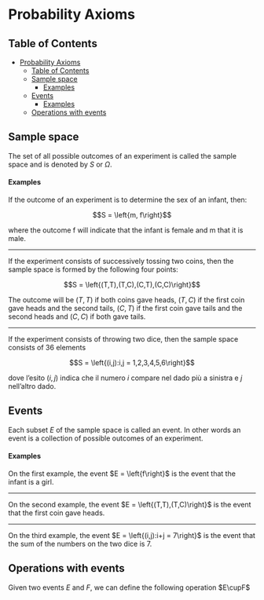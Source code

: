 # Probability Axioms

## Table of Contents

- [Probability Axioms](#probability-axioms)
  - [Table of Contents](#table-of-contents)
  - [Sample space](#sample-space)
      - [Examples](#examples)
  - [Events](#events)
      - [Examples](#examples-1)
  - [Operations with events](#operations-with-events)

## Sample space 

The set of all possible outcomes of an experiment is called the sample space and is denoted by $S$ or $\Omega$.

#### Examples

If the outcome of an experiment is to determine the sex of an infant, then:

$$S = \left{m, f\right}$$

where the outcome f will indicate that the infant is female and m that it is male.

---

If the experiment consists of successively tossing two coins, then the sample space is formed by the following four points:

$$S = \left{(T,T),(T,C),(C,T),(C,C)\right}$$

The outcome will be $(T,T)$ if both coins gave heads, $(T,C)$ if the first coin gave heads and the second tails, $(C,T)$ if the first coin gave tails and the second heads and $(C,C)$ if both gave tails.

---

If the experiment consists of throwing two dice, then the sample space consists of 36 elements

$$S = \left{(i,j):i,j = 1,2,3,4,5,6\right}$$

dove l’esito $(i,j)$ indica che il numero $i$ compare nel dado più a sinistra e $j$ nell’altro dado.

## Events

Each subset $E$ of the sample space is called an event. In other words an event is a collection of possible outcomes of an experiment.

#### Examples

On the first example, the event $E = \left{f\right}$ is the event that the infant is a girl.

---

On the second example, the event $E = \left{(T,T),(T,C)\right}$ is the event that the first coin gave heads.

---

On the third example, the event $E = \left{(i,j):i+j = 7\right}$ is the event that the sum of the numbers on the two dice is 7.

## Operations with events

Given two events $E$ and $F$, we can define the following operation $E\cupF$